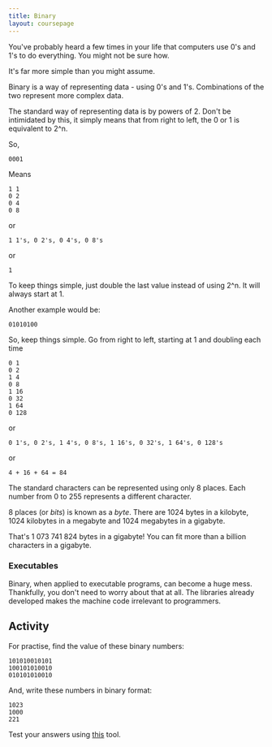 ```yaml
---
title: Binary
layout: coursepage
---
```


You've probably heard a few times in your life that computers use 0's and 1's to do everything. You might not be sure how.

It's far more simple than you might assume.

Binary is a way of representing data - using 0's and 1's. Combinations of the two represent more complex data.

The standard way of representing data is by powers of 2. Don't be intimidated by this, it simply means that from right to left, the 0 or 1 is equivalent to 2^n.

So,

    0001

Means

    1 1
    0 2
    0 4
    0 8

or

    1 1's, 0 2's, 0 4's, 0 8's
    
or
    
    1

To keep things simple, just double the last value instead of using 2^n. It will always start at 1.

Another example would be:

    01010100
    
So, keep things simple. Go from right to left, starting at 1 and doubling each time

    0 1
    0 2
    1 4
    0 8
    1 16
    0 32
    1 64
    0 128

or

    0 1's, 0 2's, 1 4's, 0 8's, 1 16's, 0 32's, 1 64's, 0 128's

or

    4 + 16 + 64 = 84
    
The standard characters can be represented using only 8 places. Each number from 0 to 255 represents a different character.

8 places (or *bits*) is known as a *byte*. There are 1024 bytes in a kilobyte, 1024 kilobytes in a megabyte and 1024 megabytes in a gigabyte.

That's 1 073 741 824 bytes in a gigabyte! You can fit more than a billion characters in a gigabyte.

### Executables
Binary, when applied to executable programs, can become a huge mess. Thankfully, you don't need to worry about that at all. The libraries already developed makes the machine code irrelevant to programmers.

## Activity
For practise, find the value of these binary numbers:

    101010010101
    100101010010
    010101010010

And, write these numbers in binary format:

    1023
    1000
    221

Test your answers using [this](http://acc6.its.brooklyn.cuny.edu/~gurwitz/core5/nav2tool.html) tool.
